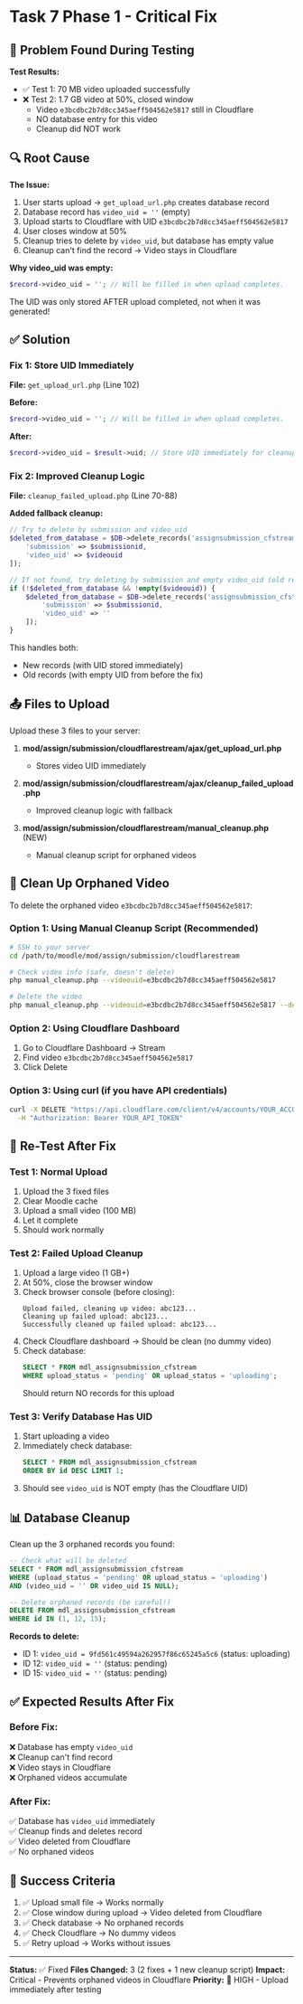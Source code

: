 # Task 7 Phase 1 - Critical Fix

## 🐛 Problem Found During Testing

**Test Results:**
- ✅ Test 1: 70 MB video uploaded successfully
- ❌ Test 2: 1.7 GB video at 50%, closed window
  - Video `e3bcdbc2b7d8cc345aeff504562e5817` still in Cloudflare
  - NO database entry for this video
  - Cleanup did NOT work

## 🔍 Root Cause

**The Issue:**
1. User starts upload → `get_upload_url.php` creates database record
2. Database record has `video_uid = ''` (empty)
3. Upload starts to Cloudflare with UID `e3bcdbc2b7d8cc345aeff504562e5817`
4. User closes window at 50%
5. Cleanup tries to delete by `video_uid`, but database has empty value
6. Cleanup can't find the record → Video stays in Cloudflare

**Why video_uid was empty:**
```php
$record->video_uid = ''; // Will be filled in when upload completes.
```

The UID was only stored AFTER upload completed, not when it was generated!

## ✅ Solution

### Fix 1: Store UID Immediately
**File:** `get_upload_url.php` (Line 102)

**Before:**
```php
$record->video_uid = ''; // Will be filled in when upload completes.
```

**After:**
```php
$record->video_uid = $result->uid; // Store UID immediately for cleanup
```

### Fix 2: Improved Cleanup Logic
**File:** `cleanup_failed_upload.php` (Line 70-88)

**Added fallback cleanup:**
```php
// Try to delete by submission and video_uid
$deleted_from_database = $DB->delete_records('assignsubmission_cfstream', [
    'submission' => $submissionid,
    'video_uid' => $videouid
]);

// If not found, try deleting by submission and empty video_uid (old records)
if (!$deleted_from_database && !empty($videouid)) {
    $deleted_from_database = $DB->delete_records('assignsubmission_cfstream', [
        'submission' => $submissionid,
        'video_uid' => ''
    ]);
}
```

This handles both:
- New records (with UID stored immediately)
- Old records (with empty UID from before the fix)

## 📤 Files to Upload

Upload these 3 files to your server:

1. **mod/assign/submission/cloudflarestream/ajax/get_upload_url.php**
   - Stores video UID immediately

2. **mod/assign/submission/cloudflarestream/ajax/cleanup_failed_upload.php**
   - Improved cleanup logic with fallback

3. **mod/assign/submission/cloudflarestream/manual_cleanup.php** (NEW)
   - Manual cleanup script for orphaned videos

## 🧹 Clean Up Orphaned Video

To delete the orphaned video `e3bcdbc2b7d8cc345aeff504562e5817`:

### Option 1: Using Manual Cleanup Script (Recommended)

```bash
# SSH to your server
cd /path/to/moodle/mod/assign/submission/cloudflarestream

# Check video info (safe, doesn't delete)
php manual_cleanup.php --videouid=e3bcdbc2b7d8cc345aeff504562e5817

# Delete the video
php manual_cleanup.php --videouid=e3bcdbc2b7d8cc345aeff504562e5817 --delete
```

### Option 2: Using Cloudflare Dashboard

1. Go to Cloudflare Dashboard → Stream
2. Find video `e3bcdbc2b7d8cc345aeff504562e5817`
3. Click Delete

### Option 3: Using curl (if you have API credentials)

```bash
curl -X DELETE "https://api.cloudflare.com/client/v4/accounts/YOUR_ACCOUNT_ID/stream/e3bcdbc2b7d8cc345aeff504562e5817" \
  -H "Authorization: Bearer YOUR_API_TOKEN"
```

## 🧪 Re-Test After Fix

### Test 1: Normal Upload
1. Upload the 3 fixed files
2. Clear Moodle cache
3. Upload a small video (100 MB)
4. Let it complete
5. Should work normally

### Test 2: Failed Upload Cleanup
1. Upload a large video (1 GB+)
2. At 50%, close the browser window
3. Check browser console (before closing):
   ```
   Upload failed, cleaning up video: abc123...
   Cleaning up failed upload: abc123...
   Successfully cleaned up failed upload: abc123...
   ```
4. Check Cloudflare dashboard → Should be clean (no dummy video)
5. Check database:
   ```sql
   SELECT * FROM mdl_assignsubmission_cfstream 
   WHERE upload_status = 'pending' OR upload_status = 'uploading';
   ```
   Should return NO records for this upload

### Test 3: Verify Database Has UID
1. Start uploading a video
2. Immediately check database:
   ```sql
   SELECT * FROM mdl_assignsubmission_cfstream 
   ORDER BY id DESC LIMIT 1;
   ```
3. Should see `video_uid` is NOT empty (has the Cloudflare UID)

## 📊 Database Cleanup

Clean up the 3 orphaned records you found:

```sql
-- Check what will be deleted
SELECT * FROM mdl_assignsubmission_cfstream 
WHERE (upload_status = 'pending' OR upload_status = 'uploading')
AND (video_uid = '' OR video_uid IS NULL);

-- Delete orphaned records (be careful!)
DELETE FROM mdl_assignsubmission_cfstream 
WHERE id IN (1, 12, 15);
```

**Records to delete:**
- ID 1: `video_uid = 9fd561c49594a262957f86c65245a5c6` (status: uploading)
- ID 12: `video_uid = ''` (status: pending)
- ID 15: `video_uid = ''` (status: pending)

## ✅ Expected Results After Fix

### Before Fix:
❌ Database has empty `video_uid`  
❌ Cleanup can't find record  
❌ Video stays in Cloudflare  
❌ Orphaned videos accumulate  

### After Fix:
✅ Database has `video_uid` immediately  
✅ Cleanup finds and deletes record  
✅ Video deleted from Cloudflare  
✅ No orphaned videos  

## 🎯 Success Criteria

1. ✅ Upload small file → Works normally
2. ✅ Close window during upload → Video deleted from Cloudflare
3. ✅ Check database → No orphaned records
4. ✅ Check Cloudflare → No dummy videos
5. ✅ Retry upload → Works without issues

---

**Status:** ✅ Fixed
**Files Changed:** 3 (2 fixes + 1 new cleanup script)
**Impact:** Critical - Prevents orphaned videos in Cloudflare
**Priority:** 🔴 HIGH - Upload immediately after testing

